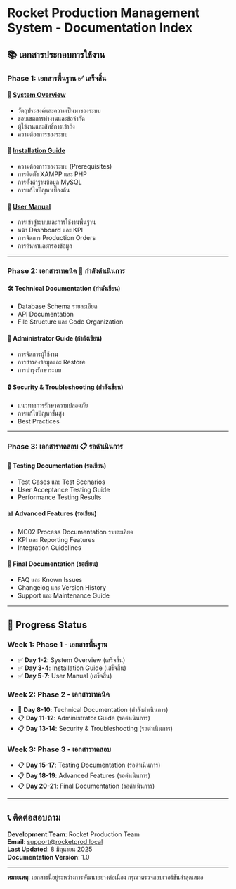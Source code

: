 # Rocket Production Management System - Documentation Index

## 📚 เอกสารประกอบการใช้งาน

### Phase 1: เอกสารพื้นฐาน ✅ เสร็จสิ้น

#### 📖 [System Overview](01-overview/system-overview.md)
- วัตถุประสงค์และความเป็นมาของระบบ
- ขอบเขตการทำงานและข้อจำกัด  
- ผู้ใช้งานและสิทธิ์การเข้าถึง
- ความต้องการของระบบ

#### 🔧 [Installation Guide](02-installation/installation-guide.md)
- ความต้องการของระบบ (Prerequisites)
- การติดตั้ง XAMPP และ PHP
- การตั้งค่าฐานข้อมูล MySQL
- การแก้ไขปัญหาเบื้องต้น

#### 👥 [User Manual](03-user-manual/user-manual.md)
- การเข้าสู่ระบบและการใช้งานพื้นฐาน
- หน้า Dashboard และ KPI
- การจัดการ Production Orders
- การค้นหาและกรองข้อมูล

---

### Phase 2: เอกสารเทคนิค 🚧 กำลังดำเนินการ

#### 🛠️ Technical Documentation (กำลังเขียน)
- Database Schema รายละเอียด
- API Documentation
- File Structure และ Code Organization

#### 👑 Administrator Guide (กำลังเขียน)
- การจัดการผู้ใช้งาน
- การสำรองข้อมูลและ Restore
- การบำรุงรักษาระบบ

#### 🔒 Security & Troubleshooting (กำลังเขียน)
- แนวทางการรักษาความปลอดภัย
- การแก้ไขปัญหาขั้นสูง
- Best Practices

---

### Phase 3: เอกสารทดสอบ 📋 รอดำเนินการ

#### 🧪 Testing Documentation (รอเขียน)
- Test Cases และ Test Scenarios
- User Acceptance Testing Guide
- Performance Testing Results

#### 📊 Advanced Features (รอเขียน)
- MC02 Process Documentation รายละเอียด
- KPI และ Reporting Features
- Integration Guidelines

#### 📝 Final Documentation (รอเขียน)
- FAQ และ Known Issues
- Changelog และ Version History
- Support และ Maintenance Guide

---

## 🎯 Progress Status

### Week 1: Phase 1 - เอกสารพื้นฐาน
- ✅ **Day 1-2**: System Overview (เสร็จสิ้น)
- ✅ **Day 3-4**: Installation Guide (เสร็จสิ้น)  
- ✅ **Day 5-7**: User Manual (เสร็จสิ้น)

### Week 2: Phase 2 - เอกสารเทคนิค
- 🚧 **Day 8-10**: Technical Documentation (กำลังดำเนินการ)
- 📋 **Day 11-12**: Administrator Guide (รอดำเนินการ)
- 📋 **Day 13-14**: Security & Troubleshooting (รอดำเนินการ)

### Week 3: Phase 3 - เอกสารทดสอบ
- 📋 **Day 15-17**: Testing Documentation (รอดำเนินการ)
- 📋 **Day 18-19**: Advanced Features (รอดำเนินการ)
- 📋 **Day 20-21**: Final Documentation (รอดำเนินการ)

---

## 📞 ติดต่อสอบถาม

**Development Team**: Rocket Production Team  
**Email**: support@rocketprod.local  
**Last Updated**: 8 มิถุนายน 2025  
**Documentation Version**: 1.0

---

**หมายเหตุ**: เอกสารนี้อยู่ระหว่างการพัฒนาอย่างต่อเนื่อง กรุณาตรวจสอบเวอร์ชันล่าสุดเสมอ

